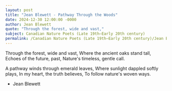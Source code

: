 ```yaml
---
layout: post
title: "Jean Blewett - Pathway Through the Woods"
date: 2024-12-30 12:00:00 -0000
author: Jean Blewett
quote: "Through the forest, wide and vast,"
subject: Canadian Nature Poets (Late 19th–Early 20th century)
permalink: /Canadian Nature Poets (Late 19th–Early 20th century)/Jean Blewett/Jean Blewett - Pathway Through the Woods
---
```


Through the forest, wide and vast,
Where the ancient oaks stand tall,
Echoes of the future, past,
Nature's timeless, gentle call.

A pathway winds through emerald leaves,
Where sunlight dappled softly plays,
In my heart, the truth believes,
To follow nature's woven ways.

- Jean Blewett
